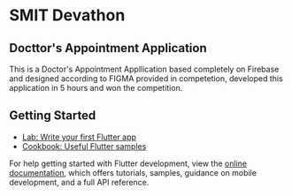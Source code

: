# SMIT Devathon
## Docttor's Appointment Application 
This is a Doctor's Appointment Appllication based completely on Firebase and designed according to FIGMA provided in competetion, developed this application in 5 hours and won the competition.
## Getting Started

- [Lab: Write your first Flutter app](https://docs.flutter.dev/get-started/codelab)
- [Cookbook: Useful Flutter samples](https://docs.flutter.dev/cookbook)

For help getting started with Flutter development, view the
[online documentation](https://docs.flutter.dev/), which offers tutorials,
samples, guidance on mobile development, and a full API reference.
